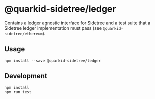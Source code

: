 # @quarkid-sidetree/ledger

Contains a ledger agnostic interface for Sidetree and a test suite that a Sidetree ledger implementation must pass (see `@quarkid-sidetree/ethereum`).

## Usage

```
npm install --save @quarkid-sidetree/ledger
```

## Development

```
npm install
npm run test
```
